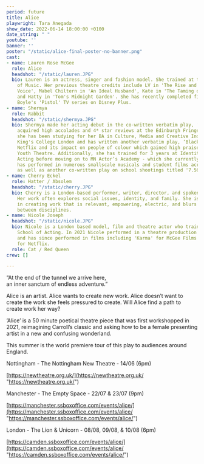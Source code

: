 ```yaml
---
period: future
title: Alice
playwright: Tara Anegada
show_date: 2022-06-14 18:00:00 +0100
date_string: " "
youtube: ''
banner: ''
poster: "/static/alice-final-poster-no-banner.png"
cast:
- name: Lauren Rose McGee
  role: Alice
  headshot: "/static/lauren.JPG"
  bio: Lauren is an actress, singer and fashion model. She trained at the London College
    of Music. Her previous theatre credits include LV in 'The Rise and Fall of Little
    Voice', Mabel Chiltern in 'An Ideal Husband', Kate in 'The Taming of the Shrew'
    and Hatty in 'Tom's Midnight Garden'. She has recently completed filming on Danny
    Boyle's 'Pistol' TV series on Disney Plus.
- name: Shermya
  role: Rabbit
  headshot: "/static/shermya.JPG"
  bio: Shermya made her acting debut in the co-written verbatim play, ‘She’, which
    acquired high accolades and 4* star reviews at the Edinburgh Fringe. Since then,
    she has been studying for her BA in Culture, Media and Creative Industries at
    King's College London and has written another verbatim play, ‘BlackFlix’ concerning
    Netflix and its impact on people of colour which gained high praise from the National
    Youth Theatre. Additionally, she has trained for 3 years at Identity School of
    Acting before moving on to MN Actor’s Academy - which she currently attends. Shermya
    has performed in numerous smallscale musicals and student films across London,
    as well as another co-written play on school shootings titled '7.56 seconds'.
- name: Cherry Eckel
  role: Hatter / Absolem
  headshot: "/static/cherry.JPG"
  bio: Cherry is a London-based performer, writer, director, and spoken-word poet.
    Her work often explores social issues, identity, and family. She is interested
    in creating work that is relevant, empowering, electric, and blurs boundaries
    between disciplines.
- name: Nicole Joseph
  headshot: "/static/nicole.JPG"
  bio: Nicole is a London based model, film and theatre actor who trained at Identity
    School of Acting. In 2021 Nicole performed in a theatre production 'The Fort'
    and has since performed in films including 'Karma' for McGee Films and 'Havoc'
    for Netflix.
  role: Cat / Red Queen
crew: []

---
```

“At the end of the tunnel we arrive here,  
an inner sanctum of endless adventure.”

Alice is an artist. Alice wants to create new work. Alice doesn’t want to create the work she feels pressured to create. Will Alice find a path to create work her way?

‘Alice’ is a 50 minute poetical theatre piece that was first workshopped in 2021, reimagining Carroll’s classic and asking how to be a female presenting artist in a new and confusing wonderland.

This summer is the world premiere tour of this play to audiences around England.

Nottingham - The Nottingham New Theatre - 14/06 (6pm)

[https://newtheatre.org.uk/](https://newtheatre.org.uk/ "https://newtheatre.org.uk/")

Manchester - The Empty Space - 22/07 & 23/07 (9pm)

[https://manchester.ssboxoffice.com/events/alice/](https://manchester.ssboxoffice.com/events/alice/ "https://manchester.ssboxoffice.com/events/alice/")

London - The Lion & Unicorn - 08/08, 09/08, & 10/08 (6pm)

[https://camden.ssboxoffice.com/events/alice/](https://camden.ssboxoffice.com/events/alice/ "https://camden.ssboxoffice.com/events/alice/")
